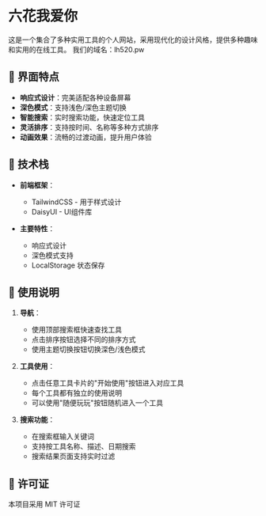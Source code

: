 # 六花我爱你

这是一个集合了多种实用工具的个人网站，采用现代化的设计风格，提供多种趣味和实用的在线工具。
我们的域名：lh520.pw

## 🎨 界面特点

- **响应式设计**：完美适配各种设备屏幕
- **深色模式**：支持浅色/深色主题切换
- **智能搜索**：实时搜索功能，快速定位工具
- **灵活排序**：支持按时间、名称等多种方式排序
- **动画效果**：流畅的过渡动画，提升用户体验

## 🚀 技术栈

- **前端框架**：
  - TailwindCSS - 用于样式设计
  - DaisyUI - UI组件库
  
- **主要特性**：
  - 响应式设计
  - 深色模式支持
  - LocalStorage 状态保存

## 🌈 使用说明

1. **导航**：
   - 使用顶部搜索框快速查找工具
   - 点击排序按钮选择不同的排序方式
   - 使用主题切换按钮切换深色/浅色模式

2. **工具使用**：
   - 点击任意工具卡片的"开始使用"按钮进入对应工具
   - 每个工具都有独立的使用说明
   - 可以使用"随便玩玩"按钮随机进入一个工具

3. **搜索功能**：
   - 在搜索框输入关键词
   - 支持按工具名称、描述、日期搜索
   - 搜索结果页面支持实时过滤

## 📜 许可证

本项目采用 MIT 许可证 
